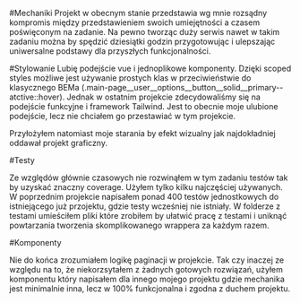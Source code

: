 #Mechaniki
Projekt w obecnym stanie przedstawia wg mnie rozsądny kompromis między przedstawieniem swoich umiejętności a czasem poświęconym na zadanie. Na pewno tworząc duży serwis nawet w takim zadaniu można by spędzić dziesiątki godzin przygotowując i ulepszając uniwersalne podstawy dla przyszłych funkcjonalności.

#Stylowanie
Lubię podejście vue i jednoplikowe komponenty. Dzięki scoped styles możliwe jest używanie prostych klas w przeciwieństwie do klasycznego BEMa (.main-page__user__options__button__solid__primary--atctive::hover). Jednak w ostatnim projekcie zdecydowaliśmy się na podejście funkcyjne i framework Tailwind. Jest to obecnie moje ulubione podejście, lecz nie chciałem go przestawiać w tym projekcie.

Przyłożyłem natomiast moje starania by efekt wizualny jak najdokładniej oddawał projekt graficzny. 

#Testy

Ze względów głównie czasowych nie rozwinąłem w tym zadaniu testów tak by uzyskać znaczny coverage. Użyłem tylko kilku najczęściej używanych. W poprzednim projekcie napisałem ponad 400 testów jednostkowych do istniejącego już przojektu, gdzie testy wcześniej nie istniały. W folderze z testami umieściłem pliki które zrobiłem by ułatwić pracę z testami i uniknąć powtarzania  tworzenia skomplikowanego wrappera za każdym razem. 

#Komponenty

Nie do końca zrozumiałem logikę paginacji w projekcie. Tak czy inaczej ze względu na to, że niekorzsytałem z żadnych gotowych rozwiązań, użyłem komponentu który napisałem dla innego mojego projektu gdzie mechanika jest minimalnie inna, lecz w 100% funkcjonalna i zgodna z duchem projektu.
